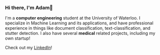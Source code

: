 ### Hi there, I'm Adam👋

I'm a **computer engineering** student at the University of Waterloo. I specialize in Machine Learning and its applications, and have professional experience in things like document classification, text-classification, and stutter detection. I also have several **medical** related projects, including my own startup!

Check out my [LinkedIn](https://www.linkedin.com/in/adam-lam26/)!



<!--
**Adam2611/Adam2611** is a ✨ _special_ ✨ repository because its `README.md` (this file) appears on your GitHub profile.

Here are some ideas to get you started:

- 🔭 I’m currently working on ...
- 🌱 I’m currently learning ...
- 👯 I’m looking to collaborate on ...
- 🤔 I’m looking for help with ...
- 💬 Ask me about ...
- 📫 How to reach me: ...
- 😄 Pronouns: ...
- ⚡ Fun fact: ...
-->
